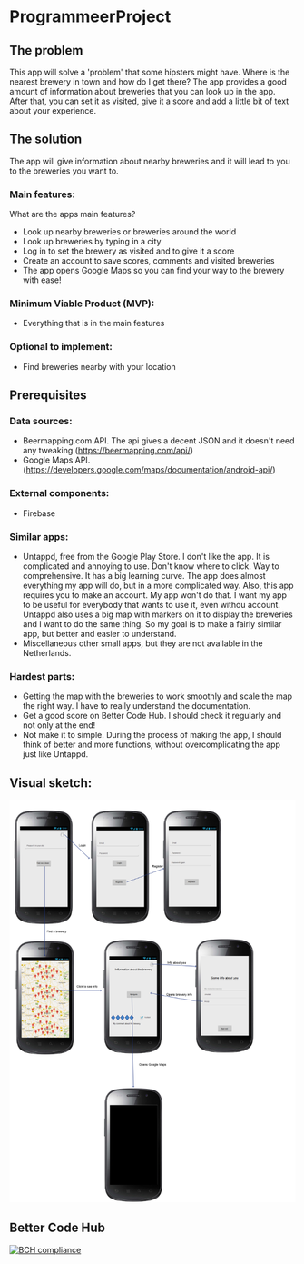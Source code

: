 # ProgrammeerProject

## The problem
This app will solve a 'problem' that some hipsters might have. Where is the nearest brewery in town and how do I get there? 
The app provides a good amount of information about breweries that you can look up in the app. After that, you can set it as 
visited, give it a score and add a little bit of text about your experience. 


## The solution
The app will give information about nearby breweries and it will lead to you to the breweries you want to.

### Main features:
What are the apps main features?
- Look up nearby breweries or breweries around the world
- Look up breweries by typing in a city 
- Log in to set the brewery as visited and to give it a score
- Create an account to save scores, comments and visited breweries
- The app opens Google Maps so you can find your way to the brewery with ease!

### Minimum Viable Product (MVP):
- Everything that is in the main features

### Optional to implement:
- Find breweries nearby with your location


## Prerequisites

### Data sources:
- Beermapping.com API. The api gives a decent JSON and it doesn't need any tweaking (https://beermapping.com/api/)
- Google Maps API. (https://developers.google.com/maps/documentation/android-api/)

### External components:
- Firebase

### Similar apps:
- Untappd, free from the Google Play Store. 
I don't like the app. It is complicated and annoying to use. Don't know where to click. Way to comprehensive. It has a big learning curve.
The app does almost everything my app will do, but in a more complicated way. Also, this app requires you to make an account. My app won't do that. I want my app to be useful for everybody that wants to use it, even withou account. Untappd also uses a big map with markers on it to display the breweries and I want to do the same thing. So my goal is to make a fairly similar app, but better and easier to understand. 
- Miscellaneous other small apps, but they are not available in the Netherlands.

### Hardest parts:
- Getting the map with the breweries to work smoothly and scale the map the right way. I have to really understand the documentation.
- Get a good score on Better Code Hub. I should check it regularly and not only at the end!
- Not make it to simple. During the process of making the app, I should think of better and more functions, without overcomplicating the app just like Untappd.


## Visual sketch:

![](doc/Image.png)


## Better Code Hub

[![BCH compliance](https://bettercodehub.com/edge/badge/RickBakker01/ProgrammeerProject?branch=master)](https://bettercodehub.com/)
